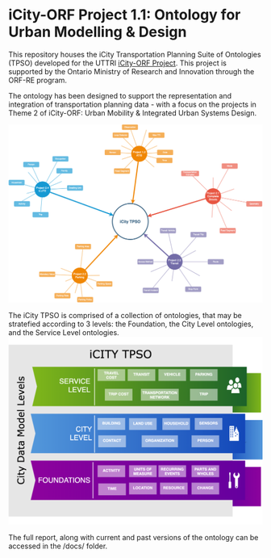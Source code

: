 # iCity-ORF Project 1.1: Ontology for Urban Modelling & Design
This repository houses the iCity Transportation Planning Suite of Ontologies (TPSO) developed for the UTTRI [iCity-ORF Project](http://uttri.utoronto.ca/research/projects/icity-urban-informatics-sustainable-metropolitan-growth/). This project is supported by the Ontario Ministry of Research and Innovation through the ORF-RE program.

The ontology has been designed to support the representation and integration of transportation planning data - with a focus on the projects in Theme 2 of iCity-ORF: Urban Mobility & Integrated Urban Systems Design.

![project  diagram](./diagrams/1_icity_TPSO_projects.png "TPSO and iCity Projects")

The iCity TPSO is comprised of a collection of ontologies, that may be stratefied according to 3 levels: the Foundation, the City Level ontologies, and the Service Level ontologies.
![modules](./diagrams/6_icity_modules_detail.png "TPSO levels")

The full report, along with current and past versions of the ontology can be accessed in the /docs/ folder.



